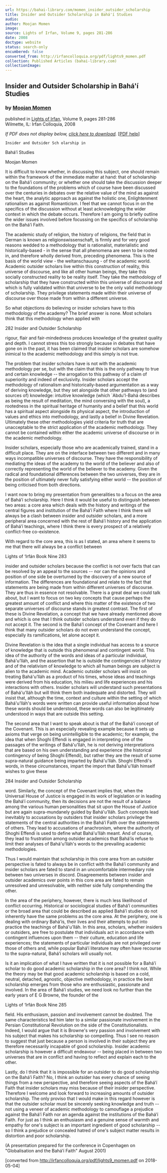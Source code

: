 ```yaml
---
url: https://bahai-library.com/momen_insider_outsider_scholarship
title: Insider and Outsider Scholarship in Bahá'í Studies
audio: 
author: Moojan Momen
image: 
source: Lights of Irfan, Volume 9, pages 281-286
date: 2008
doctype: website
status: search-only
encumbered: false
converted_from: http://irfancolloquia.org/pdf/lights9_momen.pdf
collection: Published Articles (bahai-library.com)
collectionImage: 
---
```



## Insider and Outsider Scholarship in Bahá'í Studies

### by [Moojan Momen](https://bahai-library.com/author/Moojan+Momen)

published in [Lights of Irfan](http://bahai-library.com/lights_irfan_9), Volume 9, pages 281-286  
Wilmette, IL: Irfan Colloquia, 2008


_If PDF does not display below, [click here to download](http://irfancolloquia.org/pdf/lights9_momen.pdf)._ \[[PDF help](https://bahai-library.com/pdf/)\]


    Insider and Outsider Sch olarship in

Bahá’í Studies

Moojan Momen

It is difficult to know whether, in discussing this subject, one
should remain within the framework of the immediate matter at
hand: that of scholarship on the Bahá’í community; or whether
one should take the discussion deeper to the foundations of the
problems which of course have been discussed over the
centuries in debates over the relative value of the mind as
against the heart, the analytic approach as against the holistic
one, Enlightenment rationalism as against Romanticism. I feel
that we cannot focus in on the specifics of the discussion
without at least acknowledging the wider context in which the
debate occurs. Therefore I am going to briefly outline the wider
issues involved before focussing on the specifics of scholarship
on the Bahá’í Faith.

The academic study of religion, the history of religions, the
field that in German is known as religionswissenschaft, is firmly
and for very good reasons wedded to a methodology that is
rationalist, materialistic and historically-based - in the sense that
all phenomena are seen to be rooted in, and therefore wholly
derived from, preceding phenomena. This is the basis of the
world view - the weltanschauung - of the academic world.
Academic outsider scholars live within this construction of
reality, this universe of discourse, and like all other human
beings, they take this socially constructed reality to be reality
itself. They take the methodology of scholarship that they have
constructed within this universe of discourse and which is fully
validated within that universe to be the only valid methodology
of scholarship. They privilege statements made within their
universe of discourse over those made from within a different
universe.

So what objections do believing or insider scholars have to
this methodology of the academy? The brief answer is none.
Most scholars think that this methodology when applied with

282                                  Insider and Outsider Scholarship

rigour, flair and fair-mindedness produces knowledge of the
greatest quality and depth. I cannot stress this too strongly
because in debates that have gone on in the past, it has been
claimed that insider scholars are somehow inimical to the
academic methodology and this simply is not true.

The problem that insider scholars have is not with the
academic methodology per se, but with the claim that this is the
only pathway to true and certain knowledge -- the arrogation to
this pathway of a claim of superiority and indeed of exclusivity.
Insider scholars accept the methodology of rationalism and
historically-based argumentation as a way of deriving
knowledge, but they set alongside that other pathways to (and
sources of) knowledge: intuitive knowledge (which `Abdu'l-Bahá
describes as being the result of meditation, the mind conversing
with the soul), a rootedness in the spiritual heritage of humanity
and a belief that this world has a spiritual aspect alongside its
physical aspect, the introduction of values and ethics into
methodology, and lastly a belief in Divine Revelation.
Ultimately these other methodologies yield criteria for truth
that are unacceptable to the strict application of the academic
methodology. They cannot be contained within either the
academic universe of discourse or in the academic methodology.

Insider scholars, especially those who are academically
trained, stand in a difficult place. They are on the interface
between two different and in many ways incompatible universes
of discourse. They have the responsibility of mediating the ideas
of the academy to the world of the believer and also of
correctly representing the world of the believer to the academy.
Given the radical and foundational differences between the two
universes, they are in the position of ultimately never fully
satisfying either world -- the position of being criticised from
both directions.

I want now to bring my presentation from generalities to a
focus on the area of Bahá’í scholarship. Here I think it would be
useful to distinguish between two areas: a core area which deals
with the history and writings of the central figures and
institution of the Bahá’í Faith where I think there will always be
a clash between insider and outsider scholars, and a more
peripheral area concerned with the rest of Bahá’í history and the
application of Bahá’í teachings, where I think there is every
prospect of a relatively conflict-free co-existence.

With regard to the core area, this is as I stated, an area where
it seems to me that there will always be a conflict between

Lights of ‘Irfán Book Nine                                  283

insider and outsider scholars because the conflict is not over
facts that can be resolved by an appeal to the sources -- nor can
the opinions and position of one side be overturned by the
discovery of a new source of information. The differences are
foundational and relate to the fact that statements are being
made from within different universes of discourse. They are
thus in essence not resolvable. There is a great deal we could
talk about, but I want to focus on two key concepts that cause
perhaps the greatest amount of conflict and where this matter
of the existence of two separate universes of discourse stands in
greatest contrast. The first of these is Divine Revelation, a
concept that we have already mentioned above and which is one
that I think outsider scholars understand even if they do not
accept it. The second is the Bahá’í concept of the Covenant and
here I think that many outsider scholars do not even understand
the concept, especially its ramifications, let alone accept it.

Divine Revelation is the idea that a single individual has
access to a source of knowledge that is outside this phenomenal
and contingent world. This idea of the authority of the words
and ideas of a particular individual, Bahá'u’lláh, and the
assertion that he is outside the contingencies of history and of
the relativism of knowledge to which all human beings are
subject is alien to the academic mind. Academic outsider
scholars will insist on treating Bahá'u’lláh as a product of his
times, whose ideas and teachings were derived from his
education, his milieu and life experiences and his interactions
with others. Insider scholars will understand such presentations
of Bahá'u’lláh but will think them both inadequate and
distorted. They will insist that, although the time, context and
culture within the setting of which Bahá'u’lláh's words were
written can provide useful information about how these words
should be understood, these words can also be legitimately
understood in ways that are outside this setting.

The second area that I want to speak about is that of the
Bahá’í concept of the Covenant. This is an especially revealing
example because it sets up axioms that verge on being
unintelligible to the academic; for example, the idea that when
Shoghi Effendi is engaged in interpreting one of the passages of
the writings of Bahá'u’lláh, he is not deriving interpretations
that are based on his own understanding and experience (the
historical contingency of being Shoghi Effendi), but rather they
are the result of some supra-natural guidance being imparted by
Bahá'u’lláh. Shoghi Effendi's words, in these circumstances,
impart the import that Bahá'u’lláh himself wishes to give these

284                                 Insider and Outsider Scholarship

word. Similarly, the concept of the Covenant implies that, when
the Universal House of Justice is engaged in its work of
legislation or in leading the Bahá’í community, then its decisions
are not the result of a balance among the various human
personalities that sit upon the House of Justice but are again
supra-mundanely guided by Bahá'u’lláh. Such concepts lead
inevitably to accusations by outsiders that insider scholars
privilege the statements of the central authorities in the Bahá’í
Faith over the statements of others. They lead to accusations of
anachronism, where the authority of Shoghi Effendi is used to
define what Bahá'u’lláh meant. And of course, they lead to
frustration among outsider academics that Bahá’ís refuse to
limit their analyses of Bahá'u’lláh's words to the prevailing
academic methodologies.

Thus I would maintain that scholarship in this core area from
an outsider perspective is fated to always be in conflict with the
Bahá’í community and insider scholars are fated to stand in an
uncomfortable intermediary role between two universes in
discord. Disagreements between insider and outsider academics
over points in this core area are fated to remain unresolved and
unresolvable, with neither side fully comprehending the other.

In the area of the periphery, however, there is much less
likelihood of conflict occurring. Historical or sociological
studies of Bahá’í communities or the broad area that could be
described as applied Bahá’í studies do not inherently have the
same problems as the core area. At the periphery, one is dealing
with ordinary Bahá’ís, their lives and their attempts to put into
practice the teachings of Bahá'u’lláh. In this area, scholars,
whether insiders or outsiders, are free to postulate that
individuals act in accordance with contingent influences upon
them -- their culture, education and life experiences; the
statements of particular individuals are not privileged over
those of others and, while popular Bahá’í literature may often
have recourse to the supra-natural, Bahá’í scholars will usually
not.

Is it an implication of what I have written that it is not
possible for a Bahá’í scholar to do good academic scholarship in
the core area? I think not. While the theory may be that good
academic scholarship is based on a cold, neutral, detached,
agnostic, objective methodology, in practice the best
scholarship emerges from those who are enthusiastic, passionate
and involved. In the area of Bahá’í studies, we need look no
further than the early years of E G Browne, the founder of the

Lights of ‘Irfán Book Nine                                   285

field. His enthusiasm, passion and involvement cannot be
doubted. The same characteristics led him later to a similar
passionate involvement in the Persian Constitutional
Revolution on the side of the Constitutionalists. Indeed, I
would argue that it is Browne's very passion and involvement
with his subject that makes his scholarship so compelling. Thus I
see no reason to suggest that just because a person is involved
in their subject they are therefore necessarily incapable of good
scholarship. Insider academic scholarship is however a difficult
endeavour -- being placed in between two universes that are in
conflict and having to reflect and explain each to the other.

Lastly, do I think that it is impossible for an outsider to do
good scholarship on the Bahá’í Faith? No, I think an outsider has
every chance of seeing things from a new perspective, and
therefore seeing aspects of the Bahá’í Faith that insider scholars
may miss because of their insider perspective. Therefore I
welcome and look forward to increasing amounts of outsider
scholarship. The only proviso that I would make in this regard
however is that the outsider scholar must be sincerely seeking
knowledge and truth -- not using a veneer of academic
methodology to camouflage a prejudice against the Bahá’í Faith
nor an agenda against the institutions of the Bahá’í Faith. For
just as I think an enthusiasm and a genuine sense of warmth and
empathy for one's subject is an important ingredient of good
scholarship -- so I think a prejudice or concealed hatred of one's
subject matter results in distortion and poor scholarship.

(A presentation prepared for the conference in Copenhagen
on "Globalisation and the Bahá’í Faith" August 2001)


[converted from http://irfancolloquia.org/pdf/lights9_momen.pdf on 2018-05-04]


